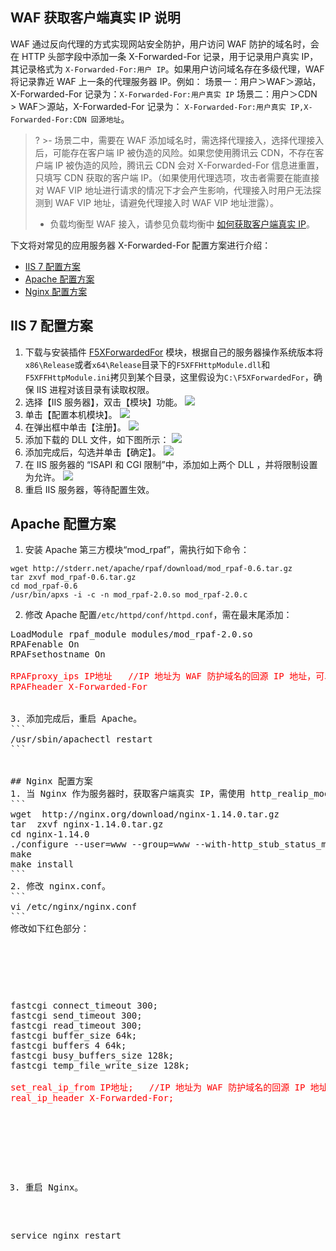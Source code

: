 ## WAF 获取客户端真实 IP 说明
WAF 通过反向代理的方式实现网站安全防护，用户访问 WAF 防护的域名时，会在 HTTP 头部字段中添加一条 X-Forwarded-For 记录，用于记录用户真实 IP，其记录格式为 `X-Forwarded-For:用户 IP`。如果用户访问域名存在多级代理，WAF 将记录靠近 WAF 上一条的代理服务器 IP。例如：
场景一：用户＞WAF＞源站，X-Forwarded-For 记录为：`X-Forwarded-For:用户真实 IP`
场景二：用户＞CDN > WAF＞源站，X-Forwarded-For 记录为： `X-Forwarded-For:用户真实 IP,X-Forwarded-For:CDN 回源地址`。
>?
	>- 场景二中，需要在 WAF 添加域名时，需选择代理接入，选择代理接入后，可能存在客户端 IP 被伪造的风险。如果您使用腾讯云 CDN，不存在客户端 IP 被伪造的风险，腾讯云 CDN 会对 X-Forwarded-For 信息进重置，只填写 CDN 获取的客户端 IP。（如果使用代理选项，攻击者需要在能直接对 WAF VIP 地址进行请求的情况下才会产生影响，代理接入时用户无法探测到 WAF VIP 地址，请避免代理接入时 WAF VIP 地址泄露）。
>- 负载均衡型 WAF 接入，请参见负载均衡中 [如何获取客户端真实 IP](https://cloud.tencent.com/document/product/214/3728)。

下文将对常见的应用服务器 X-Forwarded-For 配置方案进行介绍：
- [IIS 7 配置方案](#IIS7)
- [Apache 配置方案](#Apache)
- [Nginx 配置方案](#Nginx)

<span id="IIS7"></span>
## IIS 7 配置方案
1. 下载与安装插件 [F5XForwardedFor](https://devcentral.f5.com/s/articles/x-forwarded-for-log-filter-for-windows-servers) 模块，根据自己的服务器操作系统版本将`x86\Release`或者`x64\Release`目录下的`F5XFFHttpModule.dll`和`F5XFFHttpModule.ini`拷贝到某个目录，这里假设为`C:\F5XForwardedFor`，确保 IIS 进程对该目录有读取权限。
2. 选择【IIS 服务器】，双击【模块】功能。
![](https://main.qcloudimg.com/raw/1682f2fd88f83f059d871013f5e76451.png)
3. 单击【配置本机模块】。
![](https://main.qcloudimg.com/raw/bdc74f95150f9d3d88dcbb0f5e81ec9e.png)
4. 在弹出框中单击【注册】。
![](https://main.qcloudimg.com/raw/3638128094c12515cb30de141524bfd0.png)
5. 添加下载的 DLL 文件，如下图所示：
![](https://main.qcloudimg.com/raw/9f8fac869d34ac4e308bd3c428da10af.png)
6. 添加完成后，勾选并单击【确定】。
![](https://main.qcloudimg.com/raw/aa8de7ebd04123fde03e9d1d487447bf.png)
7. 在 IIS 服务器的 “ISAPI 和 CGI 限制”中，添加如上两个 DLL ，并将限制设置为允许。
![](https://main.qcloudimg.com/raw/57243f4da04233238db2de9690ed7f1d.png)
8. 重启 IIS 服务器，等待配置生效。

<span id="Apache"></span>
## Apache 配置方案
1. 安装 Apache 第三方模块“mod_rpaf”，需执行如下命令：
```
wget http://stderr.net/apache/rpaf/download/mod_rpaf-0.6.tar.gz
tar zxvf mod_rpaf-0.6.tar.gz
cd mod_rpaf-0.6
/usr/bin/apxs -i -c -n mod_rpaf-2.0.so mod_rpaf-2.0.c
```
2. 修改 Apache 配置`/etc/httpd/conf/httpd.conf`，需在最末尾添加：
<pre>
LoadModule rpaf_module modules/mod_rpaf-2.0.so
RPAFenable On
RPAFsethostname On
<font color="red">
RPAFproxy_ips IP地址   //IP 地址为 WAF 防护域名的回源 IP 地址，可以在 <a href="https://console.cloud.tencent.com/guanjia/waf/config">Web应用防火墙控制台</a>，防护配置域名列表中的回源 IP 地址中查看，也可以在服务器后台的日志中查看，只需要将所有需要查看的 IP 都填写上即可。
RPAFheader X-Forwarded-For
</font>
</pr>
3. 添加完成后，重启 Apache。
```
/usr/sbin/apachectl restart
```

<span id="Nginx"></span>
## Nginx 配置方案
1. 当 Nginx 作为服务器时，获取客户端真实 IP，需使用 http_realip_module 模块，默认安装的 Nginx 是没有安装 http_realip_module 模块的，需要重新编译 Nginx 增加 --with-http_realip_module。
```
wget  http://nginx.org/download/nginx-1.14.0.tar.gz 
tar  zxvf nginx-1.14.0.tar.gz 
cd nginx-1.14.0
./configure --user=www --group=www --with-http_stub_status_module --without-http-cache --with-http_ssl_module --with-http_realip_module
make
make install
```
2. 修改 nginx.conf。
```
vi /etc/nginx/nginx.conf
```
修改如下红色部分：
<div class="code">
<p>
</p>
<pre>  
fastcgi connect_timeout 300;
fastcgi send_timeout 300;
fastcgi read_timeout 300;
fastcgi buffer_size 64k;
fastcgi buffers 4 64k;
fastcgi busy_buffers_size 128k;
fastcgi temp_file_write_size 128k;
<font color="red">
set_real_ip_from IP地址;   //IP 地址为 WAF 防护域名的回源 IP 地址，可以在 <a href="https://console.cloud.tencent.com/guanjia/waf/config">Web应用防火墙控制台</a>，防护配置域名列表中的回源 IP 地址中查看。
real_ip_header X-Forwarded-For;
 </font>
</pre>
</div>

3. 重启 Nginx。
<pre>
service nginx restart
</pre>
